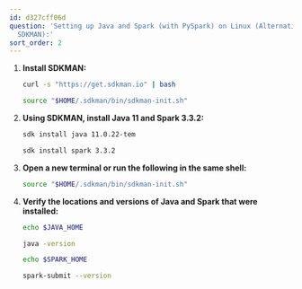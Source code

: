 ```yaml
---
id: d327cff06d
question: 'Setting up Java and Spark (with PySpark) on Linux (Alternative option using
  SDKMAN):'
sort_order: 2
---
```


1. **Install SDKMAN:**

   ```bash
   curl -s "https://get.sdkman.io" | bash
   
   source "$HOME/.sdkman/bin/sdkman-init.sh"
   ```

2. **Using SDKMAN, install Java 11 and Spark 3.3.2:**

   ```bash
   sdk install java 11.0.22-tem
   
   sdk install spark 3.3.2
   ```

3. **Open a new terminal or run the following in the same shell:**

   ```bash
   source "$HOME/.sdkman/bin/sdkman-init.sh"
   ```

4. **Verify the locations and versions of Java and Spark that were installed:**

   ```bash
   echo $JAVA_HOME
   
   java -version
   
   echo $SPARK_HOME
   
   spark-submit --version
   ```